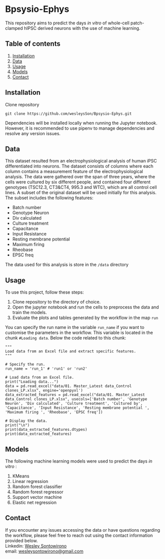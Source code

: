 # Bpsysio-Ephys
This repository aims to predict the days _in vitro_ of whole-cell patch-clamped hIPSC derived neurons with the use of machine learning.

## Table of contents
1. [Installation](#installation)
2. [Data](#data)
3. [Usage](#usage)
4. [Models](#models)
5. [Contact](#contact)

## Installation
Clone repository
```
git clone https://github.com/wesleysSon/Bpsysio-Ephys.git
```
Dependencies will be installed locally when running the Jupyter notebook. However, it is recommended to use pipenv to manage dependencies and resolve any version issues.

## Data
This dataset resulted from an electrophysiological analysis of human iPSC differentiated into neurons. The dataset consists of columns where each column contains a measurement feature of the electrophysiological analysis. The data were gathered over the span of three years, where the cells were cultured by six different people, and contained four different genotypes (TSC12.3, CT3&CT4, 995.3 and WTC), which are all control cell lines. A subset of the original dataset will be used initially for this analysis. \
The subset includes the following features: 
* Batch number
* Genotype Neuron
* Div calculated
* Culture treatment
* Capacitance
* Input Resistance
* Resting membrane potential
* Maximum firing
* Rheobase
* EPSC freq

The data used for this analysis is store in the `/data` directory

## Usage
To use this project, follow these steps:
1. Clone repository to the directory of choice.
2. Open the jupyter notebook and run the cells to preprocess the data and train the models.
3. Evaluate the plots and tables generated by the workflow in the map `run`

You can specify the run name in the variable `run_name` if you want to customise the parameters in the workflow. This variable is located in the chunk `#Loading data`. Below the code related to this chunk: 
```
"""
Load data from an Excel file and extract specific features.
"""

# Specify the run. 
run_name = 'run_1' # 'run1' or 'run2'

# Load data from an Excel file.
print("Loading data...")
data = pd.read_excel("data/01. Master_Latest data_Control clones_LP.xlsx", engine='openpyxl')
data_extracted_features = pd.read_excel("data/01. Master_Latest data_Control clones_LP.xlsx", usecols=['Batch number', 'Genotype Neuron', 'Div calculated', 'Culture treatment', 'Cultured by', 'Capacitance', 'Input Resistance', 'Resting membrane potential ', 'Maximum firing ', 'Rheobase', 'EPSC freq'])

# Display the data.
print("\n")
print(data_extracted_features.dtypes)
print(data_extracted_features)
```

## Models
The following machine learning models were used to predict the days _in vitro_ : 
1. KMeans
2. Linear regression
3. Random forest classifier
4. Random forest regressor
5. Support vector machine
6. Elastic net regression

## Contact
If you encounter any issues accessing the data or have questions regarding the workflow, please feel free to reach out using the contact information provided below.
\
Linkedin: [Wesley Sontowirono](https://www.linkedin.com/in/wesley-sontowirono-810164165/)
\
email: wesleysontowirono@gmail.com
